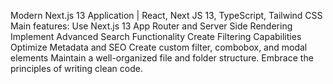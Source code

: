 Modern Next.js 13 Application | React, Next JS 13, TypeScript, Tailwind CSS
Main features:
Use Next.js 13 App Router and Server Side Rendering
Implement Advanced Search Functionality
Create Filtering Capabilities
Optimize Metadata and SEO
Create custom filter, combobox, and modal elements
Maintain a well-organized file and folder structure.
Embrace the principles of writing clean code.
 
